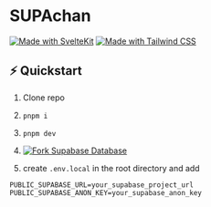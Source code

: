 # SUPAchan

[![Made with SvelteKit](https://img.shields.io/badge/Made%20with-SvelteKit-FF3E00?logo=svelte&logoColor=white)](https://kit.svelte.dev)
[![Made with Tailwind CSS](https://img.shields.io/badge/Made%20with-Tailwind%20CSS-38B2AC?logo=tailwind-css&logoColor=white)](https://tailwindcss.com/)

## ⚡ Quickstart

1. Clone repo
2. `pnpm i`
3. `pnpm dev`
4. [![Fork Supabase Database](https://supafork.com/button)](https://supafork.com/new?repository_url=https%3A%2F%2Fgithub.com%2Fkmalloy24%2Fsupa-chan)

5. create `.env.local` in the root directory and add

``` text
PUBLIC_SUPABASE_URL=your_supabase_project_url
PUBLIC_SUPABASE_ANON_KEY=your_supabase_anon_key
```
